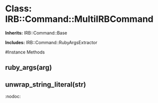 # Class: IRB::Command::MultiIRBCommand
**Inherits:** IRB::Command::Base
    
**Includes:** IRB::Command::RubyArgsExtractor
  




#Instance Methods
## ruby_args(arg) [](#method-i-ruby_args)

## unwrap_string_literal(str) [](#method-i-unwrap_string_literal)
:nodoc:

